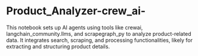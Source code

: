 # Product_Analyzer-crew_ai-
This notebook sets up AI agents using tools like crewai, langchain_community.llms, and scrapegraph_py to analyze product-related data. It integrates search, scraping, and processing functionalities, likely for extracting and structuring product details.
